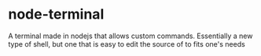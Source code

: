 node-terminal
=============

A terminal made in nodejs that allows custom commands. Essentially a new type of shell, but one that is easy to edit the source of to fits one's needs
